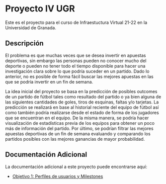 # Proyecto IV UGR
Este es el proyecto para el curso de Infraestuctura Virtual 21-22 en la Universidad de Granada. 

## Descripción
El problema es que muchas veces que se desea invertir en apuestas deportivas, sin embargo las personas pueden no conocer mucho del deporte o pueden no tener todo el tiempo disponible para hacer una investigación clara sobre lo que podría suceder en un partido. Dado lo anterior, no es posible de forma fácil buscar las mejores apuestas en las que se podría invertir en un fin de semana.

  

La idea inicial del proyecto se basa en la predicción de posibles outcomes de un partido de fútbol tales como resultado del partido o ya bien alguna de las siguientes cantidades de goles, tiros de esquinas, faltas y/o tarjetas. La predicción se realizará en base al historial reciente del equipo de fútbol así como también podría realizarse desde el estado de forma de los jugadores que se encuentran en el equipo. De la misma manera, se podría hacer visualización de estadísticas previa de los equipos para obtener un poco más de información del partido. Por último, se podrían filtrar las mejores apuestas deportivas de un fin de semana evaluando y comparando los partidos posibles con las mejores ganancias de mayor probabilidad.

## Documentación Adicional
La documentación adicional a este proyecto puede encontrarse aquí:

 - [Objetivo 1: Perfiles de usuarios y Milestones ](https://github.com/sorozcov/proyecto-iv-ugr/docs/objetivo1.md)

